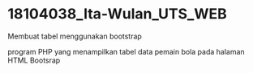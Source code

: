 # 18104038_Ita-Wulan_UTS_WEB
Membuat tabel menggunakan bootstrap

program PHP yang menampilkan tabel data pemain bola pada halaman HTML Bootsrap
